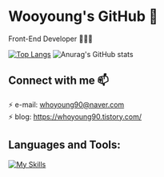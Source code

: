 # Wooyoung's GitHub 👋 

Front-End Developer 🧑🏻‍💻
<br />

[![Top Langs](https://github-readme-stats.vercel.app/api/top-langs/?username=anuraghazra&layout=compact&theme=tokyonight)](https://github.com/whoyoung90/github-readme-stats)
![Anurag's GitHub stats](https://github-readme-stats.vercel.app/api?username=whoyoung90&hide=stars&count_private=true&show_icons=true&theme=tokyonight)


## Connect with me 📫

⚡ e-mail: whoyoung90@naver.com
<br />
⚡ blog: https://whoyoung90.tistory.com/
<br />


## Languages and Tools:

[![My Skills](https://skills.thijs.gg/icons?i=js,vue,react,ts,nuxtjs,nextjs,git&theme=light)](https://skills.thijs.gg)
